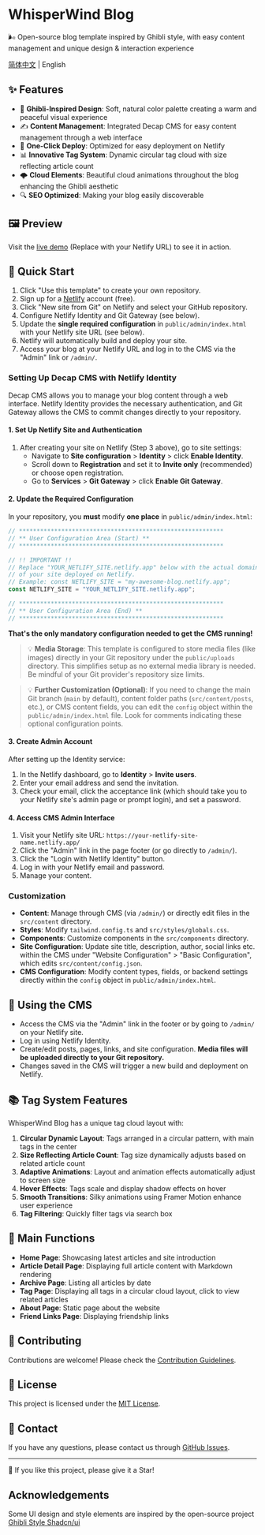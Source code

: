 # WhisperWind Blog

🌬️ Open-source blog template inspired by Ghibli style, with easy content management and unique design & interaction experience

[简体中文](README.zh-CN.md) | English

## ✨ Features

- 🎨 **Ghibli-Inspired Design**: Soft, natural color palette creating a warm and peaceful visual experience
- ✍️ **Content Management**: Integrated Decap CMS for easy content management through a web interface
- 🚀 **One-Click Deploy**: Optimized for easy deployment on Netlify
- 📊 **Innovative Tag System**: Dynamic circular tag cloud with size reflecting article count
- 🌩️ **Cloud Elements**: Beautiful cloud animations throughout the blog enhancing the Ghibli aesthetic
- 🔍 **SEO Optimized**: Making your blog easily discoverable

## 🖼️ Preview

Visit the [live demo](https://yucreate.netlify.app/) (Replace with your Netlify URL) to see it in action.

## 🚀 Quick Start

1. Click "Use this template" to create your own repository.
2. Sign up for a [Netlify](https://app.netlify.com/) account (free).
3. Click "New site from Git" on Netlify and select your GitHub repository.
4. Configure Netlify Identity and Git Gateway (see below).
5. Update the **single required configuration** in `public/admin/index.html` with your Netlify site URL (see below).
6. Netlify will automatically build and deploy your site.
7. Access your blog at your Netlify URL and log in to the CMS via the "Admin" link or `/admin/`.

### Setting Up Decap CMS with Netlify Identity

Decap CMS allows you to manage your blog content through a web interface. Netlify Identity provides the necessary authentication, and Git Gateway allows the CMS to commit changes directly to your repository.

#### 1. Set Up Netlify Site and Authentication

1. After creating your site on Netlify (Step 3 above), go to site settings:
   - Navigate to **Site configuration** > **Identity** > click **Enable Identity**.
   - Scroll down to **Registration** and set it to **Invite only** (recommended) or choose open registration.
   - Go to **Services** > **Git Gateway** > click **Enable Git Gateway**.

#### 2. Update the Required Configuration

In your repository, you **must** modify **one place** in `public/admin/index.html`:

```javascript
// **********************************************************
// ** User Configuration Area (Start) **
// **********************************************************

// !! IMPORTANT !!
// Replace "YOUR_NETLIFY_SITE.netlify.app" below with the actual domain name 
// of your site deployed on Netlify.
// Example: const NETLIFY_SITE = "my-awesome-blog.netlify.app";
const NETLIFY_SITE = "YOUR_NETLIFY_SITE.netlify.app"; 

// **********************************************************
// ** User Configuration Area (End) **
// **********************************************************
```

**That's the only mandatory configuration needed to get the CMS running!**

> 💡 **Media Storage**: This template is configured to store media files (like images) directly in your Git repository under the `public/uploads` directory. This simplifies setup as no external media library is needed. Be mindful of your Git provider's repository size limits.

> 💡 **Further Customization (Optional)**: If you need to change the main Git branch (`main` by default), content folder paths (`src/content/posts`, etc.), or CMS content fields, you can edit the `config` object within the `public/admin/index.html` file. Look for comments indicating these optional configuration points.

#### 3. Create Admin Account

After setting up the Identity service:

1. In the Netlify dashboard, go to **Identity** > **Invite users**.
2. Enter your email address and send the invitation.
3. Check your email, click the acceptance link (which should take you to your Netlify site's admin page or prompt login), and set a password.

#### 4. Access CMS Admin Interface

1. Visit your Netlify site URL: `https://your-netlify-site-name.netlify.app/`
2. Click the "Admin" link in the page footer (or go directly to `/admin/`).
3. Click the "Login with Netlify Identity" button.
4. Log in with your Netlify email and password.
5. Manage your content.

### Customization

- **Content**: Manage through CMS (via `/admin/`) or directly edit files in the `src/content` directory.
- **Styles**: Modify `tailwind.config.ts` and `src/styles/globals.css`.
- **Components**: Customize components in the `src/components` directory.
- **Site Configuration**: Update site title, description, author, social links etc. within the CMS under "Website Configuration" > "Basic Configuration", which edits `src/content/config.json`.
- **CMS Configuration**: Modify content types, fields, or backend settings directly within the `config` object in `public/admin/index.html`.

## 📝 Using the CMS

- Access the CMS via the "Admin" link in the footer or by going to `/admin/` on your Netlify site.
- Log in using Netlify Identity.
- Create/edit posts, pages, links, and site configuration. **Media files will be uploaded directly to your Git repository.**
- Changes saved in the CMS will trigger a new build and deployment on Netlify.

## 📚 Tag System Features

WhisperWind Blog has a unique tag cloud layout with:

1. **Circular Dynamic Layout**: Tags arranged in a circular pattern, with main tags in the center
2. **Size Reflecting Article Count**: Tag size dynamically adjusts based on related article count
3. **Adaptive Animations**: Layout and animation effects automatically adjust to screen size
4. **Hover Effects**: Tags scale and display shadow effects on hover
5. **Smooth Transitions**: Silky animations using Framer Motion enhance user experience
6. **Tag Filtering**: Quickly filter tags via search box

## 🧩 Main Functions

- **Home Page**: Showcasing latest articles and site introduction
- **Article Detail Page**: Displaying full article content with Markdown rendering
- **Archive Page**: Listing all articles by date
- **Tag Page**: Displaying all tags in a circular cloud layout, click to view related articles
- **About Page**: Static page about the website
- **Friend Links Page**: Displaying friendship links

## 🤝 Contributing

Contributions are welcome! Please check the [Contribution Guidelines](CONTRIBUTING.md).

## 📃 License

This project is licensed under the [MIT License](LICENSE).

## 📧 Contact

If you have any questions, please contact us through [GitHub Issues](https://github.com/wowyuarm/WhisperWind-blog/issues).

---

🌟 If you like this project, please give it a Star!

## Acknowledgements

Some UI design and style elements are inspired by the open-source project [Ghibli Style Shadcn/ui](https://github.com/cefeng06/Ghibli-Shadcn-Theme)
